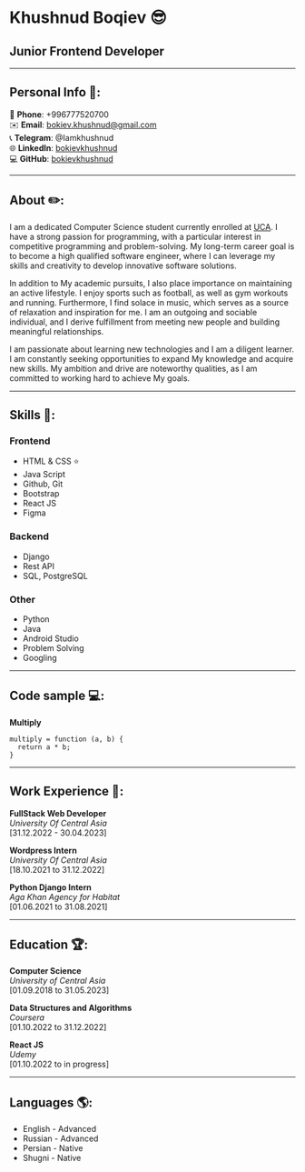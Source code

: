 # Khushnud Boqiev :sunglasses:
## Junior Frontend Developer
--------------------------
## Personal Info :page_with_curl::
:iphone: **Phone**: +996777520700   
:envelope: **Email**: bokiev.khushnud@gmail.com  
:telephone_receiver: **Telegram**: @Iamkhushnud   
:globe_with_meridians: **LinkedIn**: [bokievkhushnud](https://www.linkedin.com/in/bokievkhushnud/)   
:computer: **GitHub**: [bokievkhushnud](https://github.com/bokievkhushnud/)

--------------------------
## About  :pencil2::
I am a dedicated Computer Science student currently enrolled at [UCA](https://ucentralasia.org/home). I have a strong passion for programming, with a particular interest in competitive programming and problem-solving. My long-term career goal is to become a high qualified software engineer, where I can leverage my skills and creativity to develop innovative software solutions.

In addition to My academic pursuits, I also place importance on maintaining an active lifestyle. I enjoy sports such as football, as well as gym workouts and running. Furthermore, I find solace in music, which serves as a source of relaxation and inspiration for me. I am an outgoing and sociable individual, and I derive fulfillment from meeting new people and building meaningful relationships.

I am passionate about learning new technologies and I am a diligent learner. I am constantly seeking opportunities to expand My knowledge and acquire new skills. My ambition and drive are noteworthy qualities, as I am committed to working hard to achieve My goals.

--------------------------
## Skills :memo:: 
### Frontend 
* HTML & CSS :star:
* Java Script
* Github, Git
* Bootstrap
* React JS
* Figma
### Backend
* Django
* Rest API
* SQL, PostgreSQL
### Other
* Python
* Java
* Android Studio
* Problem Solving
* Googling

--------------------------
## Code sample :computer::
**Multiply**
```
multiply = function (a, b) {
  return a * b;
}
```
--------------------------
## Work Experience :book::

**FullStack Web Developer**  
_University Of Central Asia_  
[31.12.2022 - 30.04.2023]

**Wordpress Intern**  
_University Of Central Asia_  
[18.10.2021 to 31.12.2022]

**Python Django Intern**  
_Aga Khan Agency for Habitat_  
[01.06.2021 to 31.08.2021]

--------------------------
## Education :trophy::

**Computer Science**  
_University of Central Asia_  
[01.09.2018 to 31.05.2023]

**Data Structures and Algorithms**  
_Coursera_  
[01.10.2022 to 31.12.2022]

**React JS**  
_Udemy_  
[01.10.2022 to in progress]

--------------------------
## Languages  :earth_americas::
- English - Advanced
- Russian - Advanced
- Persian - Native
- Shugni  - Native







